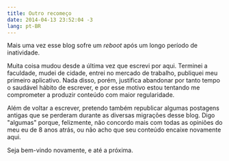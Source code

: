 ```yaml
---
title: Outro recomeço
date: 2014-04-13 23:52:04 -3
lang: pt-BR
---
```


Mais uma vez esse blog sofre um _reboot_ após um longo período de inatividade.

Muita coisa mudou desde a última vez que escrevi por aqui. Terminei a faculdade, mudei de cidade, entrei no mercado de trabalho, publiquei meu primeiro aplicativo. Nada disso, porém, justifica abandonar por tanto tempo o saudável hábito de escrever, e por esse motivo estou tentando me comprometer a produzir conteúdo com maior regularidade.

Além de voltar a escrever, pretendo também republicar algumas postagens antigas que se perderam durante as diversas migrações desse blog. Digo "algumas" porque, felizmente, não concordo mais com todas as opiniões do meu eu de 8 anos atrás, ou não acho que seu conteúdo encaixe novamente aqui.

Seja bem-vindo novamente, e até a próxima.
